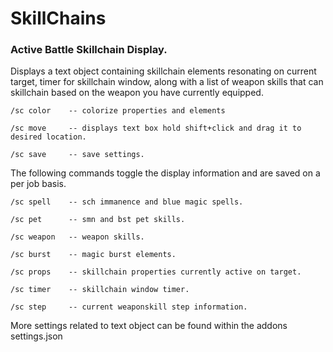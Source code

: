 # SkillChains
### Active Battle Skillchain Display.

Displays a text object containing skillchain elements resonating on current target, timer for skillchain window,
along with a list of weapon skills that can skillchain based on the weapon you have currently equipped. 

    /sc color    -- colorize properties and elements
    
    /sc move     -- displays text box hold shift+click and drag it to desired location.

    /sc save     -- save settings.

The following commands toggle the display information and are saved on a per job basis.

    /sc spell    -- sch immanence and blue magic spells.

    /sc pet      -- smn and bst pet skills.

    /sc weapon   -- weapon skills.

    /sc burst    -- magic burst elements.

    /sc props    -- skillchain properties currently active on target.

    /sc timer    -- skillchain window timer.

    /sc step     -- current weaponskill step information.

More settings related to text object can be found within the addons settings.json
